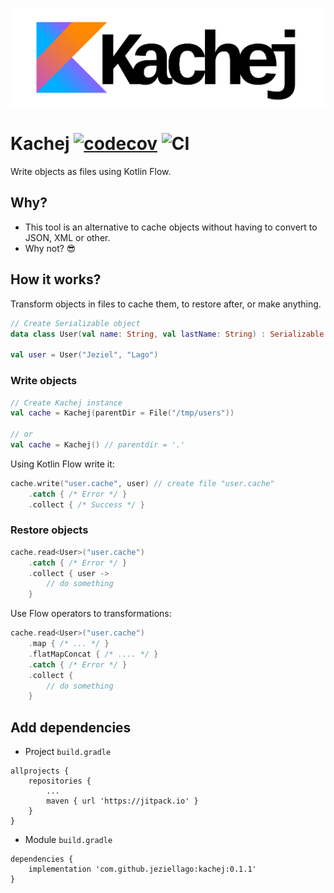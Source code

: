 ![](logo_kachej.png)
# Kachej [![codecov](https://codecov.io/gh/jeziellago/kachej/branch/master/graph/badge.svg)](https://codecov.io/gh/jeziellago/kachej) ![CI](https://github.com/jeziellago/kachej/workflows/CI/badge.svg?branch=master)
Write objects as files using Kotlin Flow.
## Why?
- This tool is an alternative to cache objects without having to convert to JSON, XML or other.
- Why not? 😎

## How it works?
Transform objects in files to cache them, to restore after, or make anything.
```kotlin
// Create Serializable object
data class User(val name: String, val lastName: String) : Serializable

val user = User("Jeziel", "Lago")
```
### Write objects
```kotlin
// Create Kachej instance
val cache = Kachej(parentDir = File("/tmp/users"))

// or
val cache = Kachej() // parentdir = '.'
```
Using Kotlin Flow write it:
```kotlin
cache.write("user.cache", user) // create file "user.cache"
    .catch { /* Error */ }
    .collect { /* Success */ }

```
### Restore objects
```kotlin
cache.read<User>("user.cache")
    .catch { /* Error */ }
    .collect { user ->
        // do something
    }
```
Use Flow operators to transformations:
```kotlin
cache.read<User>("user.cache")
    .map { /* ... */ }
    .flatMapConcat { /* .... */ }
    .catch { /* Error */ }
    .collect { 
        // do something
    }
```
## Add dependencies
- Project `build.gradle` 
```
allprojects {
    repositories {
        ...
        maven { url 'https://jitpack.io' }
    }
}
```
- Module `build.gradle` 
```
dependencies {
    implementation 'com.github.jeziellago:kachej:0.1.1'
}
```
